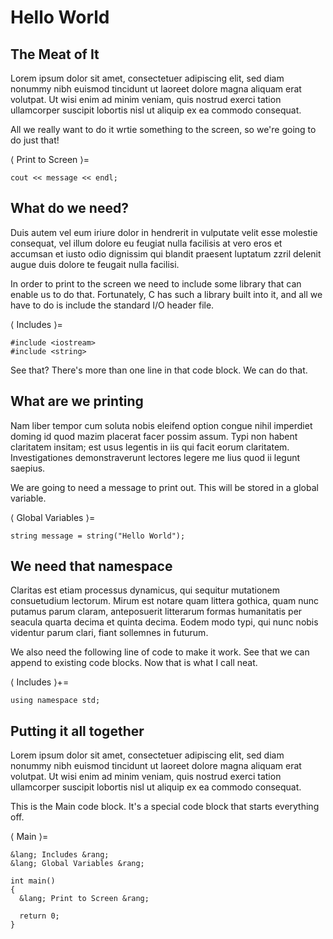 Hello World
===========

The Meat of It
--------------

Lorem ipsum dolor sit amet, consectetuer adipiscing elit, sed diam nonummy nibh euismod tincidunt ut laoreet dolore magna aliquam erat volutpat. Ut wisi enim ad minim veniam, quis nostrud exerci tation ullamcorper suscipit lobortis nisl ut aliquip ex ea commodo consequat.

All we really want to do it wrtie something to the screen, so we're going to do just that!

  &lang; Print to Screen &rang;=

    cout << message << endl;

What do we need?
----------------

Duis autem vel eum iriure dolor in hendrerit in vulputate velit esse molestie consequat, vel illum dolore eu feugiat nulla facilisis at vero eros et accumsan et iusto odio dignissim qui blandit praesent luptatum zzril delenit augue duis dolore te feugait nulla facilisi. 

In order to print to the screen we need to include some library that can enable us to do that. Fortunately, C has such a library built into it, and all we have to do is include the standard I/O header file.

  &lang; Includes &rang;=

    #include <iostream>
    #include <string>

See that? There's more than one line in that code block. We can do that.

What are we printing
--------------------

Nam liber tempor cum soluta nobis eleifend option congue nihil imperdiet doming id quod mazim placerat facer possim assum. Typi non habent claritatem insitam; est usus legentis in iis qui facit eorum claritatem. Investigationes demonstraverunt lectores legere me lius quod ii legunt saepius. 

We are going to need a message to print out. This will be stored in a global variable.

  &lang; Global Variables &rang;=

    string message = string("Hello World");

We need that namespace
----------------------

Claritas est etiam processus dynamicus, qui sequitur mutationem consuetudium lectorum. Mirum est notare quam littera gothica, quam nunc putamus parum claram, anteposuerit litterarum formas humanitatis per seacula quarta decima et quinta decima. Eodem modo typi, qui nunc nobis videntur parum clari, fiant sollemnes in futurum.

We also need the following line of code to make it work. See that we can append to existing code blocks. Now that is what I call neat.

  &lang; Includes &rang;+=

    using namespace std;

Putting it all together
-----------------------

Lorem ipsum dolor sit amet, consectetuer adipiscing elit, sed diam nonummy nibh euismod tincidunt ut laoreet dolore magna aliquam erat volutpat. Ut wisi enim ad minim veniam, quis nostrud exerci tation ullamcorper suscipit lobortis nisl ut aliquip ex ea commodo consequat.

This is the Main code block. It's a special code block that starts everything off.

  &lang; Main &rang;=

    &lang; Includes &rang;
    &lang; Global Variables &rang;

    int main()
    {
      &lang; Print to Screen &rang;

      return 0;
    }
